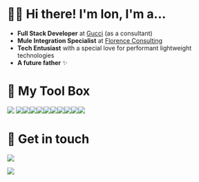 # 👋🏼 Hi there! I'm Ion, I'm a...

- **Full Stack Developer** at [Gucci](https://www.gucci.com) (as a consultant)
- **Mule Integration Specialist** at [Florence Consulting](https://www.linkedin.com/company/florence-consulting-group/mycompany/)
- **Tech Entusiast** with a special love for performant lightweight technologies
- **A future father** ✨


# 🧰 My Tool Box

<img src="https://img.shields.io/badge/HTML5-E34F26?style=for-the-badge&logo=html5&logoColor=white" /> <img src="https://img.shields.io/badge/CSS3-1572B6?style=for-the-badge&logo=css3&logoColor=white" /><img src="https://img.shields.io/badge/JavaScript-F7DF1E?style=for-the-badge&logo=javascript&logoColor=black" /><img src="https://img.shields.io/badge/React-20232A?style=for-the-badge&logo=react&logoColor=61DAFB" /><img src="https://img.shields.io/badge/Bootstrap-563D7C?style=for-the-badge&logo=bootstrap&logoColor=white" /><img src="https://img.shields.io/badge/Docker-2CA5E0?style=for-the-badge&logo=docker&logoColor=white"><img src="https://img.shields.io/badge/next.js-000000?style=for-the-badge&logo=nextdotjs&logoColor=white"><img src="https://img.shields.io/badge/Git-F05032?style=for-the-badge&logo=git&logoColor=white"><img src="https://img.shields.io/badge/GitKraken-179287?style=for-the-badge&logo=GitKraken&logoColor=white"><img src="https://img.shields.io/badge/Amazon_AWS-232F3E?style=for-the-badge&logo=amazon-aws&logoColor=white"><img src="https://img.shields.io/badge/-GCP-white?style=for-the-badge">

# 💌 Get in touch

<a href="https://www.linkedin.com/in/ion-utale/"><img src="https://img.shields.io/badge/LinkedIn-0077B5?style=for-the-badge&logo=linkedin&logoColor=white"></a>
<a href="mailto:utale.ion@gmail.com"></a>


<a href="https://www.buymeacoffee.com/ionutale"><img src="https://img.shields.io/badge/Buy_Me_A_Coffee-FFDD00?style=for-the-badge&logo=buy-me-a-coffee&logoColor=black"></a>
